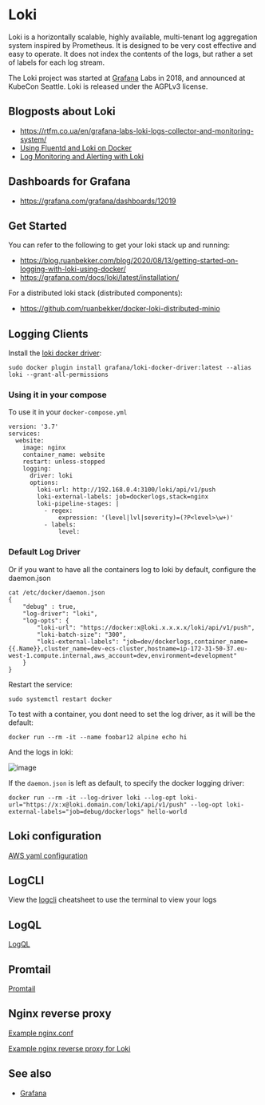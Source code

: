 # Loki

Loki is a horizontally scalable, highly available, multi-tenant log aggregation system inspired by Prometheus. It is designed to be very cost effective and easy to operate. It does not index the contents of the logs, but rather a set of labels for each log stream.

The Loki project was started at [Grafana](../grafana.md) Labs in 2018, and announced at KubeCon Seattle. Loki is released under the AGPLv3 license.

## Blogposts about Loki

- https://rtfm.co.ua/en/grafana-labs-loki-logs-collector-and-monitoring-system/
- [Using Fluentd and Loki on Docker](https://dev.to/thakkaryash94/docker-container-logs-using-fluentd-and-grafana-loki-a15)
- [Log Monitoring and Alerting with Loki](https://www.infracloud.io/blogs/grafana-loki-log-monitoring-alerting/)

## Dashboards for Grafana

- https://grafana.com/grafana/dashboards/12019

## Get Started

You can refer to the following to get your loki stack up and running:
- https://blog.ruanbekker.com/blog/2020/08/13/getting-started-on-logging-with-loki-using-docker/
- https://grafana.com/docs/loki/latest/installation/

For a distributed loki stack (distributed components):

- https://github.com/ruanbekker/docker-loki-distributed-minio

## Logging Clients

Install the [loki docker driver](https://grafana.com/docs/loki/latest/clients/docker-driver/):

```
sudo docker plugin install grafana/loki-docker-driver:latest --alias loki --grant-all-permissions
```

### Using it in your compose

To use it in your `docker-compose.yml`

```
version: '3.7'
services:
  website:
    image: nginx
    container_name: website
    restart: unless-stopped
    logging:
      driver: loki
      options:
        loki-url: http://192.168.0.4:3100/loki/api/v1/push
        loki-external-labels: job=dockerlogs,stack=nginx
        loki-pipeline-stages: |
          - regex:
              expression: '(level|lvl|severity)=(?P<level>\w+)'
          - labels:
              level:
```

### Default Log Driver

Or if you want to have all the containers log to loki by default, configure the daemon.json

```
cat /etc/docker/daemon.json
{
    "debug" : true,
    "log-driver": "loki",
    "log-opts": {
        "loki-url": "https://docker:x@loki.x.x.x.x/loki/api/v1/push",
        "loki-batch-size": "300",
        "loki-external-labels": "job=dev/dockerlogs,container_name={{.Name}},cluster_name=dev-ecs-cluster,hostname=ip-172-31-50-37.eu-west-1.compute.internal,aws_account=dev,environment=development"
    }
}
```

Restart the service:

```
sudo systemctl restart docker
```

To test with a container, you dont need to set the log driver, as it will be the default:

```
docker run --rm -it --name foobar12 alpine echo hi
```

And the logs in loki:

![image](https://user-images.githubusercontent.com/567298/112482859-279f9700-8d81-11eb-8a23-19a1b447c2c9.png)

If the `daemon.json` is left as default, to specify the docker logging driver:

```
docker run --rm -it --log-driver loki --log-opt loki-url="https://x:x@loki.domain.com/loki/api/v1/push" --log-opt loki-external-labels="job=debug/dockerlogs" hello-world
```

## Loki configuration

[AWS yaml configuration](loki-config/loki-config_aws.yml)

## LogCLI

View the [logcli](logcli/logcli.md) cheatsheet to use the terminal to view your logs

## LogQL

[LogQL](logql/logql.md)

## Promtail

[Promtail](promtail/promtail.md)

## Nginx reverse proxy

[Example nginx.conf](nginx-reverse-proxy/nginx.conf)

[Example nginx reverse proxy for Loki](nginx-reverse-proxy/conf.d/loki.conf)

## See also

- [Grafana](../grafana.md)
